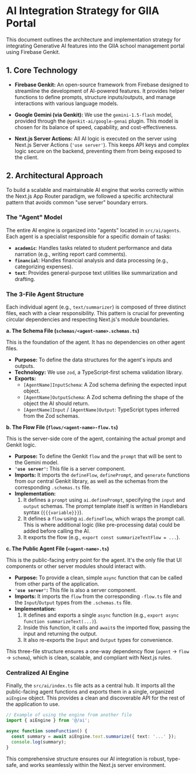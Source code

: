 # AI Integration Strategy for GIIA Portal

This document outlines the architecture and implementation strategy for integrating Generative AI features into the GIIA school management portal using Firebase Genkit.

## 1. Core Technology

-   **Firebase Genkit:** An open-source framework from Firebase designed to streamline the development of AI-powered features. It provides helper functions to define prompts, structure inputs/outputs, and manage interactions with various language models.

-   **Google Gemini (via Genkit):** We use the `gemini-1.5-flash` model, provided through the `@genkit-ai/google-genai` plugin. This model is chosen for its balance of speed, capability, and cost-effectiveness.

-   **Next.js Server Actions:** All AI logic is executed on the server using Next.js Server Actions (`'use server'`). This keeps API keys and complex logic secure on the backend, preventing them from being exposed to the client.

## 2. Architectural Approach

To build a scalable and maintainable AI engine that works correctly within the Next.js App Router paradigm, we followed a specific architectural pattern that avoids common "use server" boundary errors.

### The "Agent" Model

The entire AI engine is organized into "agents" located in `src/ai/agents`. Each agent is a specialist responsible for a specific domain of tasks:

-   **`academic`**: Handles tasks related to student performance and data narration (e.g., writing report card comments).
-   **`financial`**: Handles financial analysis and data processing (e.g., categorizing expenses).
-   **`text`**: Provides general-purpose text utilities like summarization and drafting.

### The 3-File Agent Structure

Each individual agent (e.g., `text/summarizer`) is composed of three distinct files, each with a clear responsibility. This pattern is crucial for preventing circular dependencies and respecting Next.js's module boundaries.

**a. The Schema File (`schemas/<agent-name>.schemas.ts`)**

This is the foundation of the agent. It has no dependencies on other agent files.

-   **Purpose:** To define the data structures for the agent's inputs and outputs.
-   **Technology:** We use `zod`, a TypeScript-first schema validation library.
-   **Exports:**
    -   `[AgentName]InputSchema`: A Zod schema defining the expected input object.
    -   `[AgentName]OutputSchema`: A Zod schema defining the shape of the object the AI should return.
    -   `[AgentName]Input` / `[AgentName]Output`: TypeScript types inferred from the Zod schemas.

**b. The Flow File (`flows/<agent-name>-flow.ts`)**

This is the server-side core of the agent, containing the actual prompt and Genkit logic.

-   **Purpose:** To define the Genkit `flow` and the `prompt` that will be sent to the Gemini model.
-   **`'use server'`:** This file is a server component.
-   **Imports:** It imports the `defineFlow`, `definePrompt`, and `generate` functions from our central Genkit library, as well as the schemas from the corresponding `.schemas.ts` file.
-   **Implementation:**
    1.  It defines a `prompt` using `ai.definePrompt`, specifying the `input` and `output` schemas. The prompt template itself is written in Handlebars syntax (`{{{variable}}}`).
    2.  It defines a `flow` using `ai.defineFlow`, which wraps the prompt call. This is where additional logic (like pre-processing data) could be added before calling the AI.
    3.  It exports the flow (e.g., `export const summarizeTextFlow = ...`).

**c. The Public Agent File (`<agent-name>.ts`)**

This is the public-facing entry point for the agent. It's the only file that UI components or other server modules should interact with.

-   **Purpose:** To provide a clean, simple `async` function that can be called from other parts of the application.
-   **`'use server'`:** This file is also a server component.
-   **Imports:** It imports the `flow` from the corresponding `-flow.ts` file and the `Input`/`Output` types from the `.schemas.ts` file.
-   **Implementation:**
    1.  It defines and exports a single `async` function (e.g., `export async function summarizeText(...)`).
    2.  Inside this function, it calls and `await`s the imported flow, passing the input and returning the output.
    3.  It also re-exports the `Input` and `Output` types for convenience.

This three-file structure ensures a one-way dependency flow (`agent` -> `flow` -> `schema`), which is clean, scalable, and compliant with Next.js rules.

### Centralized AI Engine

Finally, the `src/ai/index.ts` file acts as a central hub. It imports all the public-facing agent functions and exports them in a single, organized `aiEngine` object. This provides a clean and discoverable API for the rest of the application to use.

```typescript
// Example of using the engine from another file
import { aiEngine } from '@/ai';

async function someFunction() {
  const summary = await aiEngine.text.summarize({ text: '...' });
  console.log(summary);
}
```

This comprehensive structure ensures our AI integration is robust, type-safe, and works seamlessly within the Next.js server environment.
